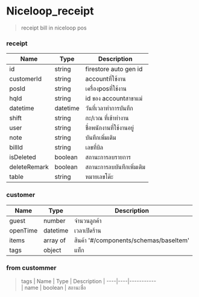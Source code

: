 # Niceloop_receipt
> receipt bill in niceloop pos

### receipt 
| Name | Type | Description
| ----|----|-----------
| id | string | firestore auto gen id  
| customerId | string | accountที่ใช้งาน          
| posId  | string  | เครื่องposที่ใช้งาน   
| hqId | string  | id ของ accountสาขาแม่
| datetime | datetime | วันที่เวลาทำการบันทึก
| shift| string | กะ/เวณ ที่เข้าทำงาน
| user | string | ชื่อพนักงานที่ใช้งานอยู่        
| note | string| บันทึกเพิ่มเติม
| billId | string| เลขที่บิล 
| isDeleted  | boolean| สถานะการลบรายการ
| deleteRemark | boolean| สถานะการลบบันทึกเพิ่มเติม 
| table | string| หมายเลขโต๊ะ

### customer
| Name | Type | Description
| ----|----|-----------
| guest   | number  | จำนวนลูกค้า   
| openTime  | datetime | เวลาเปิดร้าน          
| items | array of | สินค้า '#/components/schemas/baseItem'          
| tags  | object| แท็ก
     
### from custommer
> tags 
| Name | Type | Description
| ----|----|-----------       
| name | boolean | สถานะชื่อ

          
